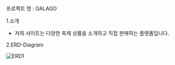 프로젝트 명 : GALAGO

1.소개
- 저희 사이트는 다양한 축제 상품을 소개하고 직접 판매하는 플랫폼입니다. 



2.ERD-Diagram


![ERD1](https://github.com/woo0485/woodonggyun/assets/135837226/904cca7c-e8d3-4e86-bcd9-3b26e359cfc1.JPG)
